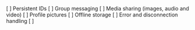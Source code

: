 [ ] Persistent IDs
[ ] Group messaging
[ ] Media sharing (images, audio and video)
[ ] Profile pictures
[ ] Offline storage
[ ] Error and disconnection handling
[ ] 